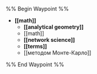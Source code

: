 %% Begin Waypoint %%
- **[[math]]**
	- **[[analytical geometry]]**
	- [[math]]
	- **[[network science]]**
	- **[[terms]]**
	- [[методом Монте-Карло]]

%% End Waypoint %%